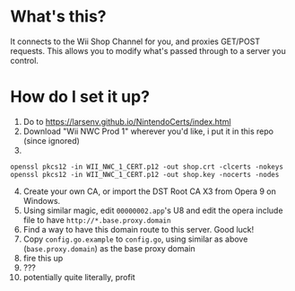 # What's this?
It connects to the Wii Shop Channel for you, and proxies GET/POST requests. This allows you to modify what's passed through to a server you control.

# How do I set it up?
1. Do to https://larsenv.github.io/NintendoCerts/index.html
2. Download "Wii NWC Prod 1" wherever you'd like, i put it in this repo (since ignored)
3.
```
openssl pkcs12 -in WII_NWC_1_CERT.p12 -out shop.crt -clcerts -nokeys
openssl pkcs12 -in WII_NWC_1_CERT.p12 -out shop.key -nocerts -nodes
```
4. Create your own CA, or import the DST Root CA X3 from Opera 9 on Windows.
5. Using similar magic, edit `00000002.app`'s U8 and edit the opera include file to have `http://*.base.proxy.domain`
6. Find a way to have this domain route to this server. Good luck!
7. Copy `config.go.example` to `config.go`, using similar as above (`base.proxy.domain`) as the base proxy domain
8. fire this up
9. ???
10. potentially quite literally, profit
